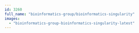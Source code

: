 ```yaml
---
id: 3260
full_name: "bioinformatics-group/bioinformatics-singularity"
images: 
  - "bioinformatics-group-bioinformatics-singularity-latest"
---
```

